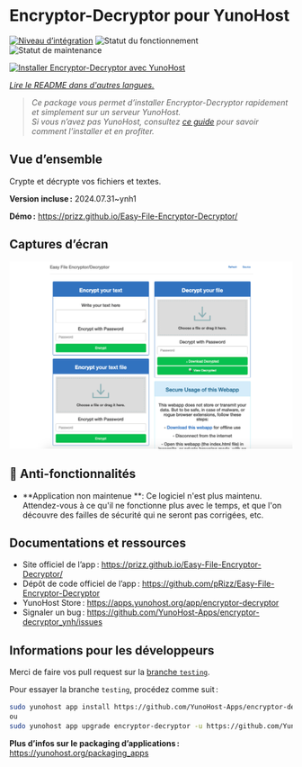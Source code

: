 <!--
Nota bene : ce README est automatiquement généré par <https://github.com/YunoHost/apps/tree/master/tools/readme_generator>
Il NE doit PAS être modifié à la main.
-->

# Encryptor-Decryptor pour YunoHost

[![Niveau d’intégration](https://dash.yunohost.org/integration/encryptor-decryptor.svg)](https://ci-apps.yunohost.org/ci/apps/encryptor-decryptor/) ![Statut du fonctionnement](https://ci-apps.yunohost.org/ci/badges/encryptor-decryptor.status.svg) ![Statut de maintenance](https://ci-apps.yunohost.org/ci/badges/encryptor-decryptor.maintain.svg)

[![Installer Encryptor-Decryptor avec YunoHost](https://install-app.yunohost.org/install-with-yunohost.svg)](https://install-app.yunohost.org/?app=encryptor-decryptor)

*[Lire le README dans d'autres langues.](./ALL_README.md)*

> *Ce package vous permet d’installer Encryptor-Decryptor rapidement et simplement sur un serveur YunoHost.*  
> *Si vous n’avez pas YunoHost, consultez [ce guide](https://yunohost.org/install) pour savoir comment l’installer et en profiter.*

## Vue d’ensemble

Crypte et décrypte vos fichiers et textes.

**Version incluse :** 2024.07.31~ynh1

**Démo :** <https://prizz.github.io/Easy-File-Encryptor-Decryptor/>

## Captures d’écran

![Capture d’écran de Encryptor-Decryptor](./doc/screenshots/screenshot.png)

## :red_circle: Anti-fonctionnalités

- **Application non maintenue **: Ce logiciel n'est plus maintenu. Attendez-vous à ce qu'il ne fonctionne plus avec le temps, et que l'on découvre des failles de sécurité qui ne seront pas corrigées, etc.

## Documentations et ressources

- Site officiel de l’app : <https://prizz.github.io/Easy-File-Encryptor-Decryptor/>
- Dépôt de code officiel de l’app : <https://github.com/pRizz/Easy-File-Encryptor-Decryptor>
- YunoHost Store : <https://apps.yunohost.org/app/encryptor-decryptor>
- Signaler un bug : <https://github.com/YunoHost-Apps/encryptor-decryptor_ynh/issues>

## Informations pour les développeurs

Merci de faire vos pull request sur la [branche `testing`](https://github.com/YunoHost-Apps/encryptor-decryptor_ynh/tree/testing).

Pour essayer la branche `testing`, procédez comme suit :

```bash
sudo yunohost app install https://github.com/YunoHost-Apps/encryptor-decryptor_ynh/tree/testing --debug
ou
sudo yunohost app upgrade encryptor-decryptor -u https://github.com/YunoHost-Apps/encryptor-decryptor_ynh/tree/testing --debug
```

**Plus d’infos sur le packaging d’applications :** <https://yunohost.org/packaging_apps>
